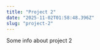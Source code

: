 ```yaml
---
title: "Project 2"
date: "2025-11-02T01:58:48.396Z"
slug: "project-2"
---
```



Some info about project 2

